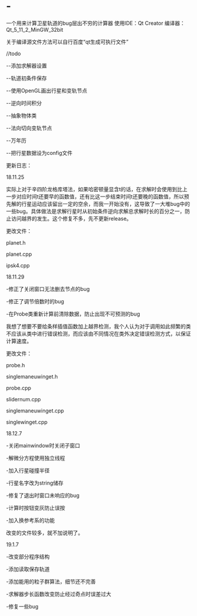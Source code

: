 # -
一个用来计算卫星轨道的bug层出不穷的计算器
使用IDE：Qt Creator
编译器：Qt_5_11_2_MinGW_32bit

关于编译源文件方法可以自行百度“qt生成可执行文件”

//todo

--添加求解器设置

--轨道初条件保存

--使用OpenGL画出行星和变轨节点

--逆向时间积分

--抽象物体类

--法向切向变轨节点

--万年历

--把行星数据设为config文件

更新日志：

18.11.25

实际上对于辛四阶龙格库塔法，如果哈密顿量显含t的话，在求解时会使用到比上一步对应时间t还要早的函数值，还有比这一步结束时间t还要晚的函数值，所以预先解的行星运动应该留出一定的空余，而我一开始没有，这导致了一大堆bug中的一些bug。具体做法是求解行星时从初始条件逆向求解总求解时长的百分之一，防止访问越界的发生。这个修复不多，先不更新release。

更改文件：

planet.h

planet.cpp

ipsk4.cpp

18.11.29

-修正了关闭窗口无法删去节点的bug

-修正了调节倍数时的bug

-在Probe类重新计算前清除数据，防止出现不可预测的bug

我想了想要不要给条样插值函数加上越界检测，我个人认为对于调用如此频繁的类不应该从类中进行错误检测，而应该由不同情况在类外决定错误检测方式，以保证计算速度。

更改文件：

probe.h

singlemaneuwinget.h

probe.cpp

slidernum.cpp

singlemaneuwinget.cpp

singlewinget.cpp

18.12.7

-关闭mainwindow时关闭子窗口

-解微分方程使用独立线程

-加入行星碰撞半径

-行星名字改为string储存

-修复了退出时窗口未响应的bug

-计算时按钮变灰防止误按

-加入换参考系的功能

改变的文件较多，就不加说明了。

19.1.7

-改变部分程序结构

-添加读取保存轨道

-添加能用的粒子群算法，细节还不完善

-求解器步长函数改变防止经过奇点时误差过大

-修复一些bug
